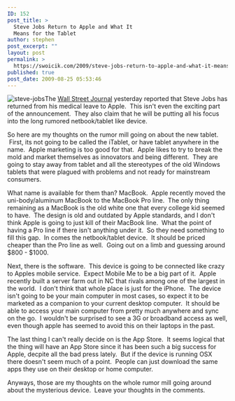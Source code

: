 ```yaml
---
ID: 152
post_title: >
  Steve Jobs Return to Apple and What It
  Means for the Tablet
author: stephen
post_excerpt: ""
layout: post
permalink: >
  https://swoicik.com/2009/steve-jobs-return-to-apple-and-what-it-means-for-the-tablet/
published: true
post_date: 2009-08-25 05:53:46
---
```

<img class="alignleft size-medium wp-image-153" title="steve-jobs" src="http://woicik.rivikhosting.com/files/2009/08/steve-jobs-232x300.jpg" alt="steve-jobs" />The <a href="http://online.wsj.com/article/SB125115760997755251.html">Wall Street Journal</a> yesterday reported that Steve Jobs has returned from his medical leave to Apple.  This isn't even the exciting part of the announcement.  They also claim that he will be putting all his focus into the long rumored netbook/tablet like device.

So here are my thoughts on the rumor mill going on about the new tablet.  First, its not going to be called the iTablet, or have tablet anywhere in the name.  Apple marketing is too good for that.  Apple likes to try to break the mold and market themselves as innovators and being different.  They are going to stay away from tablet and all the stereotypes of the old Windows tablets that were plagued with problems and not ready for mainstream consumers.

What name is available for them than? MacBook.  Apple recently moved the uni-body/aluminum MacBook to the MacBook Pro line.  The only thing remaining as a MacBook is the old white one that every college kid seemed to have.  The design is old and outdated by Apple standards, and I don't think Apple is going to just kill of their MacBook line.  What the point of having a Pro line if there isn't anything under it.  So they need something to fill this gap.  In comes the netbook/tablet device.  It should be priced cheaper than the Pro line as well.  Going out on a limb and guessing around $800 - $1000.

Next, there is the software.  This device is going to be connected like crazy to Apples mobile service.  Expect Mobile Me to be a big part of it.  Apple recently built a server farm out in NC that rivals among one of the largest in the world.  I don't think that whole place is just for the iPhone.  The device isn't going to be your main computer in most cases, so expect it to be marketed as a companion to your current desktop computer.  It should be able to access your main computer from pretty much anywhere and sync on the go.  I wouldn't be surprised to see a 3G or broadband access as well, even though apple has seemed to avoid this on their laptops in the past.

The last thing I can't really decide on is the App Store.  It seems logical that the thing will have an App Store since it has been such a big success for Apple, decpite all the bad press lately.  But if the device is running OSX there doesn't seem much of a point.  People can just download the same apps they use on their desktop or home computer.

Anyways, those are my thoughts on the whole rumor mill going around about the mysterious device.  Leave your thoughts in the comments.